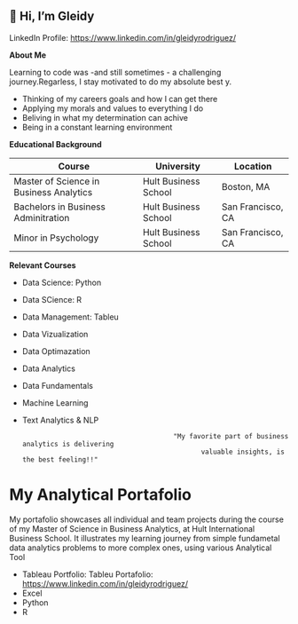 ## 👋 Hi, I’m Gleidy

LinkedIn Profile: https://www.linkedin.com/in/gleidyrodriguez/

**About Me** 

Learning to code was -and still sometimes - a challenging journey.Regarless, I stay motivated to do my absolute best y.
 - Thinking of my careers goals and how I can get there
 - Applying my morals and values to everything I do
 - Beliving in what my determination can achive
 - Being in a constant learning environment

**Educational Background**

| Course                                  | University                  |  Location                     
|-----------------------------------------| ----------------------------| ------------------- |
| Master of Science in Business Analytics | Hult Business School        |  Boston, MA         |
| Bachelors in Business Adminitration     | Hult Business School        |  San Francisco, CA  |
| Minor in Psychology                     | Hult Business School        |  San Francisco, CA  |

**Relevant Courses**

- Data Science: Python
- Data SCience: R
- Data Management: Tableu
- Data Vizualization
- Data Optimazation
- Data Analytics
- Data Fundamentals
- Machine Learning
- Text Analytics & NLP

                                            "My favorite part of business analytics is delivering 
                                                   valuable insights, is the best feeling!!" 

# My Analytical Portafolio

My portafolio showcases all individual and team projects during the course of my Master of Science in Business Analytics, at Hult International Business School. It illustrates my learning journey from simple fundametal data analytics problems to more complex ones, using various Analytical Tool


- Tableau Portfolio: Tableu Portafolio: https://www.linkedin.com/in/gleidyrodriguez/
- Excel
- Python
- R


